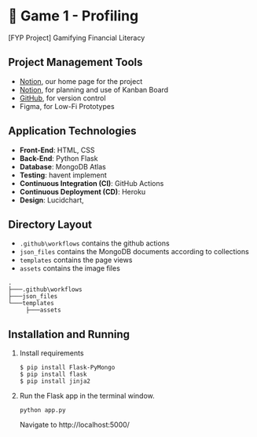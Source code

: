 # 🧍 Game 1 - Profiling
[FYP Project] Gamifying Financial Literacy

## Project Management Tools
- [Notion](), our home page for the project
- [Notion](), for planning and use of Kanban Board
- [GitHub](), for version control
- Figma, for Low-Fi Prototypes

## Application Technologies
- **Front-End**: HTML, CSS
- **Back-End**: Python Flask
- **Database**: MongoDB Atlas
- **Testing**: havent implement
- **Continuous Integration (CI)**: GitHub Actions
- **Continuous Deployment (CD)**: Heroku
- **Design**: Lucidchart, 

## Directory Layout
- `.github\workflows` contains the github actions 
- `json_files` contains the MongoDB documents according to collections
- `templates` contains the page views
- `assets` contains the image files

```
.
├───.github\workflows
├───json_files
└───templates
     ├───assets
```

## Installation and Running
1. Install requirements 
   ```
   $ pip install Flask-PyMongo
   $ pip install flask
   $ pip install jinja2
   ```
2. Run the Flask app in the terminal window.
   ```
   python app.py
   ```
   Navigate to http://localhost:5000/
   

   
